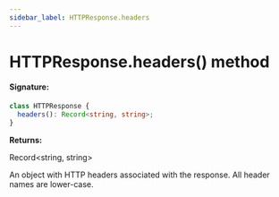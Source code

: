 ```yaml
---
sidebar_label: HTTPResponse.headers
---
```


# HTTPResponse.headers() method

#### Signature:

```typescript
class HTTPResponse {
  headers(): Record<string, string>;
}
```

**Returns:**

Record&lt;string, string&gt;

An object with HTTP headers associated with the response. All header names are lower-case.

